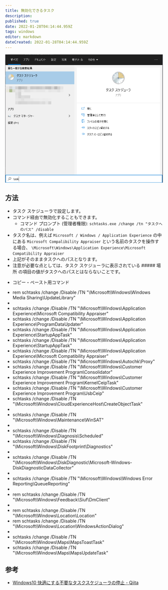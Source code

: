 ```yaml
---
title: 無効化できるタスク
description: 
published: true
date: 2022-01-28T04:14:44.959Z
tags: windows
editor: markdown
dateCreated: 2022-01-28T04:14:44.959Z
---
```


![11c464aa59a31896200470910e4b2849.png](/images/11c464aa59a31896200470910e4b2849.png)

## 方法
* タスク スケジューラで設定します。
* コマンド経由で無効化することもできます。
    * コマンド プロンプト (管理者権限): `schtasks.exe /change /tn "タスクへのパス" /disable`
* タスク名は、例えば `Microsoft / Windows / Application Experience` の中にある `Microsoft Compalibility Appraiser` という名前のタスクを操作する場合、
`\Microsoft\Windows\Application Experience\Microsoft Compatibility Appraiser`<br>
* 上記がそのままタスクへのパスとなります。
* 注意が必要な点としては、タスク スケジューラに表示されている ##### 場所 の項目の値がタスクへのパスとはならないことです。
- コピー・ペースト用コマンド
* rem schtasks /change /Disable /TN "\Microsoft\Windows\Windows Media Sharing\UpdateLibrary"
*  
* schtasks /change /Disable /TN "\Microsoft\Windows\Application Experience\Microsoft Compatibility Appraiser"
* schtasks /change /Disable /TN "\Microsoft\Windows\Application Experience\ProgramDataUpdater"
* schtasks /change /Disable /TN "\Microsoft\Windows\Application Experience\StartupAppTask"
* schtasks /change /Disable /TN "\Microsoft\Windows\Application Experience\StartupAppTask"
* schtasks /change /Disable /TN "\Microsoft\Windows\Application Experience\Microsoft Compatibility Appraiser"
* schtasks /change /Disable /TN "\Microsoft\Windows\Autochk\Proxy"
* schtasks /change /Disable /TN "\Microsoft\Windows\Customer Experience Improvement Program\Consolidator"
* schtasks /change /Disable /TN "\Microsoft\Windows\Customer Experience Improvement Program\KernelCeipTask"
* schtasks /change /Disable /TN "\Microsoft\Windows\Customer Experience Improvement Program\UsbCeip"
* schtasks /change /Disable /TN "\Microsoft\Windows\CloudExperienceHost\CreateObjectTask"
*  
* schtasks /change /Disable /TN "\Microsoft\Windows\Maintenance\WinSAT"
*  
* schtasks /change /Disable /TN "\Microsoft\Windows\Diagnosis\Scheduled"
* schtasks /change /Disable /TN "\Microsoft\Windows\DiskFootprint\Diagnostics"
*  
* schtasks /change /Disable /TN "\Microsoft\Windows\DiskDiagnostic\Microsoft-Windows-DiskDiagnosticDataCollector"
*  
* schtasks /change /Disable /TN "\Microsoft\Windows\Windows Error Reporting\QueueReporting"
*  
* rem schtasks /change /Disable /TN "\Microsoft\Windows\Feedback\Siuf\DmClient"
*  
* rem schtasks /change /Disable /TN "\Microsoft\Windows\Location\Location"
* rem schtasks /change /Disable /TN "\Microsoft\Windows\Location\WindowsActionDialog"
*  
* schtasks /change /Disable /TN "\Microsoft\Windows\Maps\MapsToastTask"
* schtasks /change /Disable /TN "\Microsoft\Windows\Maps\MapsUpdateTask"

## 参考
* [Windows10 快適にする不要なタスクスケジューラの停止 - Qiita](https://qiita.com/kidxcv/items/2764fc1e7198b571b62e)